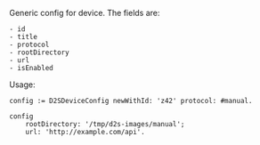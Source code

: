 Generic config for device. The fields are:

	- id
	- title
	- protocol
	- rootDirectory
	- url
	- isEnabled

Usage:

	config := D2SDeviceConfig newWithId: 'z42' protocol: #manual.

	config
		rootDirectory: '/tmp/d2s-images/manual';
		url: 'http://example.com/api'.
